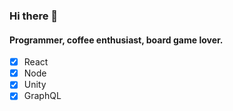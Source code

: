 ### Hi there 👋

#### Programmer, coffee enthusiast, board game lover.

- [x] React
- [x] Node
- [x] Unity
- [x] GraphQL
